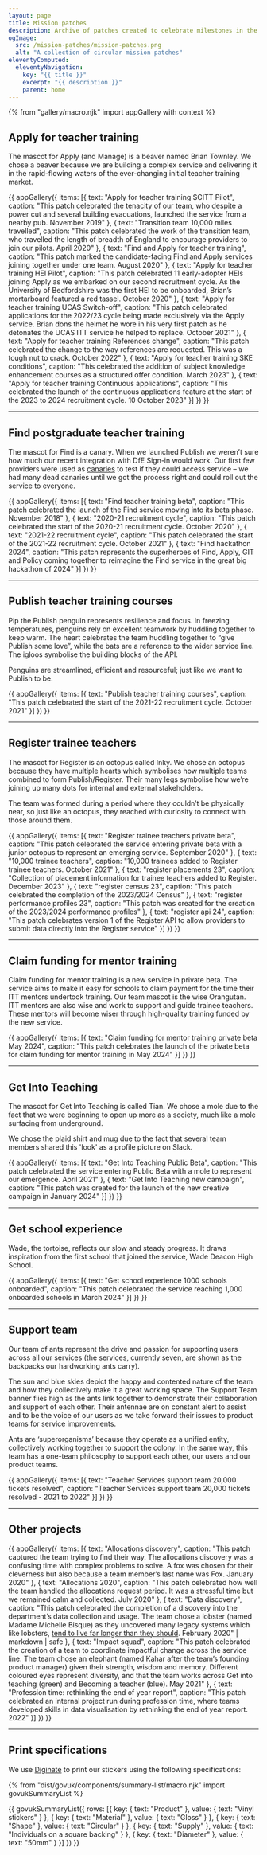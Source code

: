 ```yaml
---
layout: page
title: Mission patches
description: Archive of patches created to celebrate milestones in the development of our different services.
ogImage:
  src: /mission-patches/mission-patches.png
  alt: "A collection of circular mission patches"
eleventyComputed:
  eleventyNavigation:
    key: "{{ title }}"
    excerpt: "{{ description }}"
    parent: home
---
```


<style>
  .app-prose figure > a { outline: 0 }
  ul.app-gallery { padding-left: 0; list-style-type: none; }
</style>

{% from "gallery/macro.njk" import appGallery with context %}

## Apply for teacher training

The mascot for Apply (and Manage) is a beaver named Brian Townley. We chose a beaver because we are building a complex service and delivering it in the rapid-flowing waters of the ever-changing initial teacher training market.

{{ appGallery({
  items: [{
    text: "Apply for teacher training SCITT Pilot",
    caption: "This patch celebrated the tenacity of our team, who despite a power cut and several building evacuations, launched the service from a nearby pub. November 2019"
  }, {
    text: "Transition team 10,000 miles travelled",
    caption: "This patch celebrated the work of the transition team, who travelled the length of breadth of England to encourage providers to join our pilots. April 2020"
  }, {
    text: "Find and Apply for teacher training",
    caption: "This patch marked the candidate-facing Find and Apply services joining together under one team. August 2020"
  }, {
    text: "Apply for teacher training HEI Pilot",
    caption: "This patch celebrated 11 early-adopter HEIs joining Apply as we embarked on our second recruitment cycle. As the University of Bedfordshire was the first HEI to be onboarded, Brian’s mortarboard featured a red tassel. October 2020"
  }, {
    text: "Apply for teacher training UCAS Switch-off",
    caption: "This patch celebrated applications for the 2022/23 cycle being made exclusively via the Apply service. Brian dons the helmet he wore in his very first patch as he detonates the UCAS ITT service he helped to replace. October 2021"
  }, {
    text: "Apply for teacher training References change",
    caption: "This patch celebrated the change to the way references are requested. This was a tough nut to crack. October 2022"
  }, {
    text: "Apply for teacher training SKE conditions",
    caption: "This celebrated the addition of subject knowledge enhancement courses as a structured offer condition. March 2023"
  }, {
    text: "Apply for teacher training Continuous applications",
    caption: "This celebrated the launch of the continuous applications feature at the start of the 2023 to 2024 recruitment cycle. 10 October 2023"
  }]
}) }}

* * *

## Find postgraduate teacher training

The mascot for Find is a canary. When we launched Publish we weren’t sure how much our recent integration with DfE Sign-in would work. Our first few providers were used as [canaries](https://en.wikipedia.org/wiki/Sentinel_species) to test if they could access service – we had many dead canaries until we got the process right and could roll out the service to everyone.

{{ appGallery({
  items: [{
    text: "Find teacher training beta",
    caption: "This patch celebrated the launch of the Find service moving into its beta phase. November 2018"
  }, {
    text: "2020-21 recruitment cycle",
    caption: "This patch celebrated the start of the 2020-21 recruitment cycle. October 2020"
  }, {
    text: "2021-22 recruitment cycle",
    caption: "This patch celebrated the start of the 2021-22 recruitment cycle. October 2021"
  }, {
    text: "Find hackathon 2024",
    caption: "This patch represents the superheroes of Find, Apply, GIT and Policy coming together to reimagine the Find service in the great big hackathon of 2024"
  }]
}) }}

* * *

## Publish teacher training courses

Pip the Publish penguin represents resilience and focus. In freezing temperatures, penguins rely on excellent teamwork by huddling together to keep warm. The heart celebrates the team huddling together to “give Publish some love”, while the bats are a reference to the wider service line. The igloos symbolise the building blocks of the API.

Penguins are streamlined, efficient and resourceful; just like we want to Publish to be.

{{ appGallery({
  items: [{
    text: "Publish teacher training courses",
    caption: "This patch celebrated the start of the 2021-22 recruitment cycle. October 2021"
  }]
}) }}

* * *

## Register trainee teachers

The mascot for Register is an octopus called Inky. We chose an octopus because they have multiple hearts which symbolises how multiple teams combined to form Publish/Register. Their many legs symbolise how we’re joining up many dots for internal and external stakeholders.

The team was formed during a period where they couldn’t be physically near, so just like an octopus, they reached with curiosity to connect with those around them.

{{ appGallery({
  items: [{
    text: "Register trainee teachers private beta",
    caption: "This patch celebrated the service entering private beta with a junior octopus to represent an emerging service. September 2020"
  }, {
    text: "10,000 trainee teachers",
    caption: "10,000 trainees added to Register trainee teachers. October 2021"
  }, {
    text: "register placements 23",
    caption: "Collection of placement information for trainee teachers added to Register. December 2023"
  }, {
    text: "register census 23",
    caption: "This patch celebrated the completion of the 2023/2024 Census"
  }, {
    text: "register performance profiles 23",
    caption: "This patch was created for the creation of the 2023/2024 performance profiles"
  }, {
    text: "register api 24",
    caption: "This patch celebrates version 1 of the Register API to allow providers to submit data directly into the Register service"
  }]
}) }}

* * *

## Claim funding for mentor training

Claim funding for mentor training is a new service in private beta. The service aims to make it easy for schools to claim payment for the time their ITT mentors undertook training. Our team mascot is the wise Orangutan. ITT mentors are also wise and work to support and guide trainee teachers. These mentors will become wiser through high-quality training funded by the new service.

{{ appGallery({
  items: [{
    text: "Claim funding for mentor training private beta May 2024",
    caption: "This patch celebrates the launch of the private beta for claim funding for mentor training in May 2024"
  }]
}) }}

* * *

## Get Into Teaching

The mascot for Get Into Teaching is called Tian. We chose a mole due to the fact that we were beginning to open up more as a society, much like a mole surfacing from underground.

We chose the plaid shirt and mug due to the fact that several team members shared this 'look' as a profile picture on Slack.

{{ appGallery({
  items: [{
    text: "Get Into Teaching Public Beta",
    caption: "This patch celebrated the service entering Public Beta with a mole to represent our emergence. April 2021"
  }, {
    text: "Get Into Teaching new campaign",
    caption: "This patch was created for the launch of the new creative campaign in January 2024"
  }]
}) }}

* * *

## Get school experience

Wade, the tortoise, reflects our slow and steady progress. It draws inspiration from the first school that joined the service, Wade Deacon High School.

{{ appGallery({
  items: [{
    text: "Get school experience 1000 schools onboarded",
    caption: "This patch celebrated the service reaching 1,000 onboarded schools in March 2024"
  }]
}) }}

* * *

## Support team

Our team of ants represent the drive and passion for supporting users across all our services (the services, currently seven, are shown as the backpacks our hardworking ants carry).

The sun and blue skies depict the happy and contented nature of the team and how they collectively make it a great working space. The Support Team banner flies high as the ants link together to demonstrate their collaboration and support of each other. Their antennae are on constant alert to assist and to be the voice of our users as we take forward their issues to product teams for service improvements.

Ants are ‘superorganisms’ because they operate as a unified entity, collectively working together to support the colony. In the same way, this team has a one-team philosophy to support each other, our users and our product teams.

{{ appGallery({
  items: [{
    text: "Teacher Services support team 20,000 tickets resolved",
    caption: "Teacher Services support team 20,000 tickets resolved - 2021 to 2022"
  }]
}) }}

* * *

## Other projects

{{ appGallery({
  items: [{
    text: "Allocations discovery",
    caption: "This patch captured the team trying to find their way. The allocations discovery was a confusing time with complex problems to solve. A fox was chosen for their cleverness but also because a team member’s last name was Fox. January 2020"
  }, {
    text: "Allocations 2020",
    caption: "This patch celebrated how well the team handled the allocations request period. It was a stressful time but we remained calm and collected. July 2020"
  }, {
    text: "Data discovery",
    caption: "This patch celebrated the completion of a discovery into the department’s data collection and usage. The team chose a lobster (named Madame Michelle Bisque) as they uncovered many legacy systems which like lobsters, [tend to live far longer than they should](https://twitter.com/drsnooks/status/1217775748980912130). February 2020" | markdown | safe
  }, {
    text: "Impact squad",
    caption: "This patch celebrated the creation of a team to coordinate impactful change across the service line. The team chose an elephant (named Kahar after the team’s founding product manager) given their strength, wisdom and memory. Different coloured eyes represent diversity, and that the team works across Get into teaching (green) and Becoming a teacher (blue). May 2021"
  }, {
    text: "Profession time: rethinking the end of year report",
    caption: "This patch celebrated an internal project run during profession time, where teams developed skills in data visualisation by rethinking the end of year report. 2022"
  }]
}) }}

* * *

## Print specifications

We use [Diginate](https://diginate.com) to print our stickers using the following specifications:

{% from "dist/govuk/components/summary-list/macro.njk" import govukSummaryList %}

{{ govukSummaryList({
  rows: [{
    key: {
      text: "Product"
    },
    value: {
      text: "Vinyl stickers"
    }
  }, {
    key: {
      text: "Material"
    },
    value: {
      text: "Gloss"
    }
  }, {
    key: {
      text: "Shape"
    },
    value: {
      text: "Circular"
    }
  }, {
    key: {
      text: "Supply"
    },
    value: {
      text: "Individuals on a square backing"
    }
  }, {
    key: {
      text: "Diameter"
    },
    value: {
      text: "50mm"
    }
  }]
}) }}
